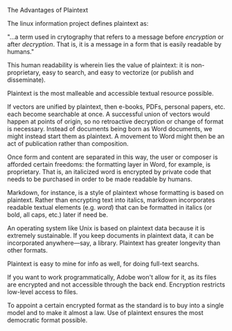 The Advantages of Plaintext

The linux information project defines plaintext as:

"...a term used in crytography that refers to a message before _encryption_ or after _decryption_. That is, it is a message in a form that is easily readable by humans."

This human readability is wherein lies the value of plaintext: it is non-proprietary, easy to search, and easy to vectorize (or publish and disseminate).

Plaintext is the most malleable and accessible textual resource possible. 

If vectors are unified by plaintext, then e-books, PDFs, personal papers, etc. each become searchable at once. A successful union of vectors would happen at points of origin, so no retroactive decryption or change of format is necessary. Instead of documents being born as Word documents, we might instead start them as plaintext. A movement to Word might then be an act of publication rather than composition. 

Once form and content are separated in this way, the user or composer is afforded certain freedoms: the formatting layer in Word, for example, is proprietary. That is, an italicized word is encrypted by private code that needs to be purchased in order to be made readable by humans. 

Markdown, for instance, is a style of plaintext whose formatting is based on plaintext. Rather than encrypting text into italics, markdown incorporates readable textual elements (e.g. *word*) that can be formatted in italics (or bold, all caps, etc.) later if need be.

An operating system like Unix is based on plaintext data because it is extremely sustainable. If you keep documents in plaintext data, it can be incorporated anywhere—say, a library. Plaintext has greater longevity than other formats.

Plaintext is easy to mine for info as well, for doing full-text searchs. 

If you want to work programmatically, Adobe won't allow for it, as its files are encrypted and not accessible through the back end. Encryption restricts low-level access to files. 

To appoint a certain encrypted format as the standard is to buy into a single model and to make it almost a law. Use of plaintext ensures the most democratic format possible.  
  



